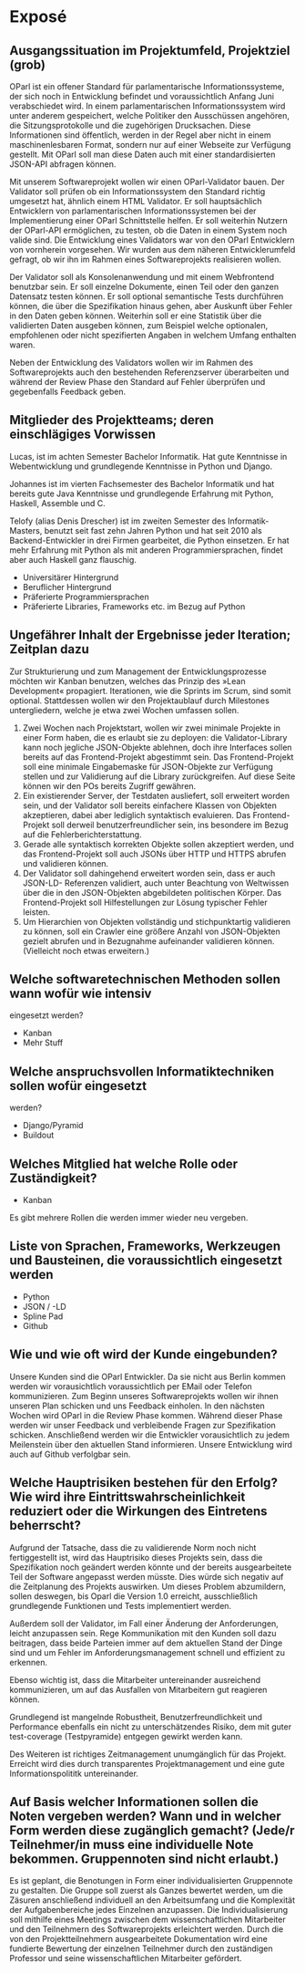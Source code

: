 # Exposé

## Ausgangssituation im Projektumfeld, Projektziel (grob)

OParl ist ein offener Standard für parlamentarische Informationssysteme, der sich noch in Entwicklung befindet und voraussichtlich Anfang Juni verabschiedet wird. In einem parlamentarischen Informationssystem wird unter anderem gespeichert, welche Politiker den Ausschüssen angehören, die Sitzungsprotokolle und die zugehörigen Drucksachen. Diese Informationen sind öffentlich, werden in der Regel aber nicht in einem maschinenlesbaren Format, sondern nur auf einer Webseite zur Verfügung gestellt. Mit OParl soll man diese Daten auch mit einer standardisierten JSON-API abfragen können.

Mit unserem Softwareprojekt wollen wir einen OParl-Validator bauen. Der Validator soll prüfen ob ein Informationssystem den Standard richtig umgesetzt hat, ähnlich einem HTML Validator. Er soll hauptsächlich Entwicklern von parlamentarischen Informationssystemen bei der Implementierung einer OParl Schnittstelle helfen. Er soll weiterhin Nutzern der OParl-API ermöglichen, zu testen, ob die Daten in einem System noch valide sind. Die Entwicklung eines Validators war von den OParl Entwicklern von vornherein vorgesehen. Wir wurden aus dem näheren Entwicklerumfeld gefragt, ob wir ihn im Rahmen eines Softwareprojekts realisieren wollen.

Der Validator soll als Konsolenanwendung und mit einem Webfrontend benutzbar sein. Er soll einzelne Dokumente, einen Teil oder den ganzen Datensatz testen können. Er soll optional semantische Tests durchführen können, die über die Spezifikation hinaus gehen, aber Auskunft über Fehler in den Daten geben können. Weiterhin soll er eine Statistik über die validierten Daten ausgeben können, zum Beispiel welche optionalen, empfohlenen oder nicht spezifierten Angaben in welchem Umfang enthalten waren.

Neben der Entwicklung des Validators wollen wir im Rahmen des Softwareprojekts auch den bestehenden Referenzserver überarbeiten und während der Review Phase den Standard auf Fehler überprüfen und gegebenfalls Feedback geben.


## Mitglieder des Projektteams; deren einschlägiges Vorwissen

Lucas, ist im achten Semester Bachelor Informatik. Hat gute
Kenntnisse in Webentwicklung und grundlegende Kenntnisse in Python
und Django.

Johannes ist im vierten Fachsemester des Bachelor Informatik und hat bereits gute Java Kenntnisse und grundlegende Erfahrung mit Python, Haskell, Assemble und C. 

Telofy (alias Denis Drescher) ist im zweiten Semester des Informatik-Masters,
benutzt seit fast zehn Jahren Python und hat seit 2010 als Backend-Entwickler
in drei Firmen gearbeitet, die Python einsetzen. Er hat mehr Erfahrung
mit Python als mit anderen Programmiersprachen, findet aber auch Haskell
ganz flauschig.

- Universitärer Hintergrund
- Beruflicher Hintergrund
- Präferierte Programmiersprachen
- Präferierte Libraries, Frameworks etc. im Bezug auf Python


## Ungefährer Inhalt der Ergebnisse jeder Iteration; Zeitplan dazu
    
Zur Strukturierung und zum Management der Entwicklungsprozesse möchten wir
Kanban benutzen, welches das Prinzip des »Lean Development« propagiert.
Iterationen, wie die Sprints im Scrum, sind somit optional. Stattdessen
wollen wir den Projektaublauf durch Milestones untergliedern, welche je etwa
zwei Wochen umfassen sollen.

1. Zwei Wochen nach Projektstart, wollen wir zwei minimale Projekte in einer
   Form haben, die es erlaubt sie zu deployen: die Validator-Library kann noch
   jegliche JSON-Objekte ablehnen, doch ihre Interfaces sollen bereits auf das
   Frontend-Projekt abgestimmt sein. Das Frontend-Projekt soll eine minimale
   Eingabemaske für JSON-Objekte zur Verfügung stellen und zur Validierung auf
   die Library zurückgreifen. Auf diese Seite können wir den POs bereits
   Zugriff gewähren.
2. Ein existierender Server, der Testdaten ausliefert, soll erweitert worden
   sein, und der Validator soll bereits einfachere Klassen von Objekten
   akzeptieren, dabei aber lediglich syntaktisch evaluieren. Das Frontend-Projekt
   soll derweil benutzerfreundlicher sein, ins besondere im Bezug auf die
   Fehlerberichterstattung.
3. Gerade alle syntaktisch korrekten Objekte sollen akzeptiert werden, und das
   Frontend-Projekt soll auch JSONs über HTTP und HTTPS abrufen und validieren
   können.
4. Der Validator soll dahingehend erweitert worden sein, dass er auch JSON-LD-
   Referenzen validiert, auch unter Beachtung von Weltwissen über die in den
   JSON-Objekten abgebildeten politischen Körper. Das Frontend-Projekt soll
   Hilfestellungen zur Lösung typischer Fehler leisten.
5. Um Hierarchien von Objekten vollständig und stichpunktartig validieren zu können,
   soll ein Crawler eine größere Anzahl von JSON-Objekten gezielt abrufen und in
   Bezugnahme aufeinander validieren können. (Vielleicht noch etwas erweitern.)


## Welche softwaretechnischen Methoden sollen wann wofür wie intensiv
   eingesetzt werden?

- Kanban
- Mehr Stuff


## Welche anspruchsvollen Informatiktechniken sollen wofür eingesetzt
   werden?

- Django/Pyramid
- Buildout


## Welches Mitglied hat welche Rolle oder Zuständigkeit?

- Kanban

Es gibt mehrere Rollen die werden immer wieder neu vergeben.


## Liste von Sprachen, Frameworks, Werkzeugen und Bausteinen, die voraussichtlich eingesetzt werden
    
- Python
- JSON / -LD
- Spline Pad
- Github


## Wie und wie oft wird der Kunde eingebunden?

Unsere Kunden sind die OParl Entwickler. Da sie nicht aus Berlin kommen werden wir vorausichtlich voraussichtlich per EMail oder Telefon kommunizieren.
Zum Beginn unseres Softwareprojekts wollen wir ihnen unseren Plan schicken und uns Feedback einholen. In den nächsten Wochen wird OParl in die Review Phase kommen. Während dieser Phase werden wir unser Feedback und verbleibende Fragen zur Spezifikation schicken. Anschließend werden wir die Entwickler vorausichtlich zu jedem Meilenstein über den aktuellen Stand informieren.
Unsere Entwicklung wird auch auf Github verfolgbar sein.


## Welche Hauptrisiken bestehen für den Erfolg? Wie wird ihre Eintrittswahrscheinlichkeit reduziert oder die Wirkungen des Eintretens beherrscht?

Aufgrund der Tatsache, dass die zu validierende Norm noch nicht fertiggestellt ist, wird das Hauptrisiko dieses Projekts sein, dass die Spezifikation noch geändert werden könnte und der bereits ausgearbeitete Teil der Software angepasst werden müsste. Dies würde sich negativ auf die Zeitplanung des Projekts auswirken. Um dieses Problem abzumildern, sollen deswegen, bis Oparl die Version 1.0 erreicht, ausschließlich grundlegende Funktionen und Tests implementiert werden.

Außerdem soll der Validator, im Fall einer Änderung der Anforderungen, leicht anzupassen sein. Rege Kommunikation mit den Kunden soll dazu beitragen, dass beide Parteien immer auf dem aktuellen Stand der Dinge sind und um Fehler im Anforderungsmanagement schnell und effizient zu erkennen. 

Ebenso wichtig ist, dass die Mitarbeiter untereinander ausreichend kommunizieren, um auf das Ausfallen von Mitarbeitern gut reagieren können. 

Grundlegend ist mangelnde Robustheit, Benutzerfreundlichkeit und Performance ebenfalls ein nicht zu unterschätzendes Risiko, dem mit guter test-coverage (Testpyramide) entgegen gewirkt werden kann. 

Des Weiteren ist richtiges Zeitmanagement unumgänglich für das Projekt. Erreicht wird dies durch transparentes Projektmanagement und eine gute Informationspolititk untereinander.


## Auf Basis welcher Informationen sollen die Noten vergeben werden? Wann und in welcher Form werden diese zugänglich gemacht? (Jede/r Teilnehmer/in muss eine individuelle Note bekommen. Gruppennoten sind nicht erlaubt.)

Es ist geplant, die Benotungen in Form einer individualisierten Gruppennote zu gestalten. Die Gruppe soll zuerst als Ganzes bewertet werden, um die Zäsuren anschließend individuell an den Arbeitsumfang und die Komplexität der Aufgabenbereiche jedes Einzelnen anzupassen. Die Individualisierung soll mithilfe eines Meetings zwischen dem wissenschaftlichen Mitarbeiter und den Teilnehmern des Softwareprojekts erleichtert werden. Durch die von den Projektteilnehmern ausgearbeitete Dokumentation wird eine fundierte Bewertung der einzelnen Teilnehmer durch den zuständigen Professor und seine wissenschaftlichen Mitarbeiter gefördert.
